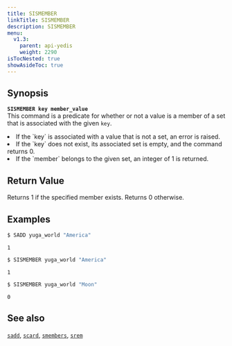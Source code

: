 ```yaml
---
title: SISMEMBER
linkTitle: SISMEMBER
description: SISMEMBER
menu:
  v1.3:
    parent: api-yedis
    weight: 2290
isTocNested: true
showAsideToc: true
---
```


## Synopsis

<b>`SISMEMBER key member_value`</b><br>
This command is a predicate for whether or not a value is a member of a set that is associated with the given  `key`.
<li>If the `key` is associated with a value that is not a set, an error is raised.</li>
<li>If the `key` does not exist, its associated set is empty, and the command returns 0.</li>
<li>If the `member` belongs to the given set, an integer of 1 is returned.</li>

## Return Value

Returns 1 if the specified member exists. Returns 0 otherwise.

## Examples

```sh
$ SADD yuga_world "America"
```

```
1
```

```sh
$ SISMEMBER yuga_world "America"
```

```
1
```

```sh
$ SISMEMBER yuga_world "Moon"
```

```
0
```

## See also

[`sadd`](../sadd/), [`scard`](../scard/), [`smembers`](../smembers/), [`srem`](../srem/)
